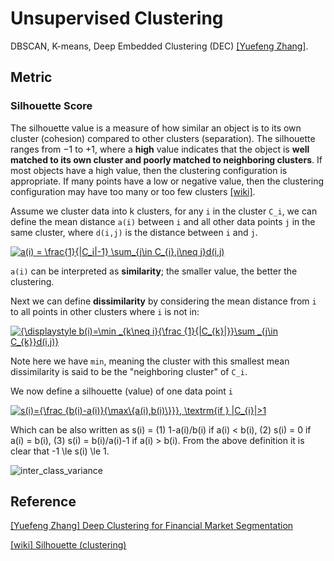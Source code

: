 
# Unsupervised Clustering 

DBSCAN, K-means, Deep Embedded Clustering (DEC) [[Yuefeng Zhang]][Deep Clustering for Financial Market Segmentation].


## Metric

### Silhouette Score

The silhouette value is a measure of how similar an object is to its own cluster (cohesion) compared to other clusters (separation). The silhouette ranges from −1 to +1, where a **high** value indicates that the object is **well matched to its own cluster and poorly matched to neighboring clusters**. If most objects have a high value, then the clustering configuration is appropriate. If many points have a low or negative value, then the clustering configuration may have too many or too few clusters [[wiki]][Silhouette (clustering)].

Assume we cluster data into k clusters, for any `i` in the cluster `C_i`, we can define the mean distance `a(i)` between `i` and all other data points `j` in the same cluster, where `d(i,j)` is the distance between `i` and `j`.

<a href="https://www.codecogs.com/eqnedit.php?latex=a(i)&space;=&space;\frac{1}{|C_i|-1}&space;\sum_{j\in&space;C_{i},i\neq&space;j}d(i,j)" target="_blank"><img src="https://latex.codecogs.com/gif.latex?a(i)&space;=&space;\frac{1}{|C_i|-1}&space;\sum_{j\in&space;C_{i},i\neq&space;j}d(i,j)" title="a(i) = \frac{1}{|C_i|-1} \sum_{j\in C_{i},i\neq j}d(i,j)" /></a>

`a(i)` can be interpreted as **similarity**; the smaller value, the better the clustering.

Next we can define **dissimilarity** by considering the mean distance from `i` to all points in other clusters where `i` is not in:

<a href="https://www.codecogs.com/eqnedit.php?latex={\displaystyle&space;b(i)=\min&space;_{k\neq&space;i}{\frac&space;{1}{|C_{k}|}}\sum&space;_{j\in&space;C_{k}}d(i,j)}" target="_blank"><img src="https://latex.codecogs.com/gif.latex?{\displaystyle&space;b(i)=\min&space;_{k\neq&space;i}{\frac&space;{1}{|C_{k}|}}\sum&space;_{j\in&space;C_{k}}d(i,j)}" title="{\displaystyle b(i)=\min _{k\neq i}{\frac {1}{|C_{k}|}}\sum _{j\in C_{k}}d(i,j)}" /></a>

Note here we have `min`, meaning the cluster with this smallest mean dissimilarity is said to be the "neighboring cluster" of `C_i`.

We now define a silhouette (value) of one data point `i`

<a href="https://www.codecogs.com/eqnedit.php?latex=s(i)={\frac&space;{b(i)-a(i)}{\max\{a(i),b(i)\}}},&space;\textrm{if&space;}&space;|C_{i}|>1" target="_blank"><img src="https://latex.codecogs.com/gif.latex?s(i)={\frac&space;{b(i)-a(i)}{\max\{a(i),b(i)\}}},&space;\textrm{if&space;}&space;|C_{i}|>1" title="s(i)={\frac {b(i)-a(i)}{\max\{a(i),b(i)\}}}, \textrm{if } |C_{i}|>1" /></a>

Which can be also written as s(i) = (1) 1-a(i)/b(i) if a(i) < b(i), (2) s(i) = 0 if a(i) = b(i), (3) s(i) = b(i)/a(i)-1 if a(i) > b(i). From the above definition it is clear that -1 \le s(i) \le 1.



![inter_class_variance](images/inter_class_variance.png)






## Reference





[Deep Clustering for Financial Market Segmentation]: https://towardsdatascience.com/deep-clustering-for-financial-market-segmentation-2a41573618cf
[[Yuefeng Zhang] Deep Clustering for Financial Market Segmentation](https://towardsdatascience.com/deep-clustering-for-financial-market-segmentation-2a41573618cf)




[Silhouette (clustering)]: https://en.wikipedia.org/wiki/Silhouette_(clustering)
[[wiki] Silhouette (clustering)](https://en.wikipedia.org/wiki/Silhouette_(clustering))


